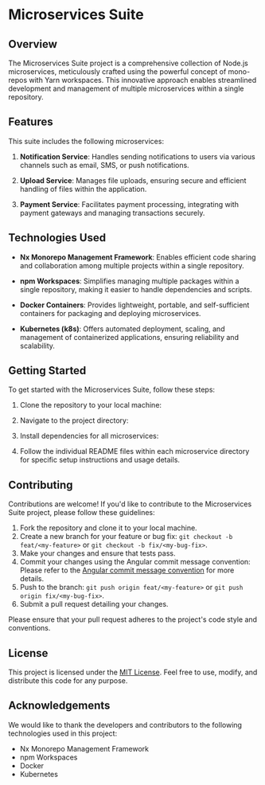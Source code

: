 # Microservices Suite

## Overview

The Microservices Suite project is a comprehensive collection of Node.js microservices, meticulously crafted using the powerful concept of mono-repos with Yarn workspaces. This innovative approach enables streamlined development and management of multiple microservices within a single repository.

## Features

This suite includes the following microservices:

1. **Notification Service**: Handles sending notifications to users via various channels such as email, SMS, or push notifications.

2. **Upload Service**: Manages file uploads, ensuring secure and efficient handling of files within the application.

3. **Payment Service**: Facilitates payment processing, integrating with payment gateways and managing transactions securely.

## Technologies Used

- **Nx Monorepo Management Framework**: Enables efficient code sharing and collaboration among multiple projects within a single repository.
  
- **npm Workspaces**: Simplifies managing multiple packages within a single repository, making it easier to handle dependencies and scripts.
  
- **Docker Containers**: Provides lightweight, portable, and self-sufficient containers for packaging and deploying microservices.
  
- **Kubernetes (k8s)**: Offers automated deployment, scaling, and management of containerized applications, ensuring reliability and scalability.

## Getting Started

To get started with the Microservices Suite, follow these steps:

1. Clone the repository to your local machine:

2. Navigate to the project directory:

3. Install dependencies for all microservices:

4. Follow the individual README files within each microservice directory for specific setup instructions and usage details.

## Contributing

Contributions are welcome! If you'd like to contribute to the Microservices Suite project, please follow these guidelines:

1. Fork the repository and clone it to your local machine.
2. Create a new branch for your feature or bug fix: `git checkout -b feat/<my-feature>` or `git checkout -b fix/<my-bug-fix>`.
3. Make your changes and ensure that tests pass.
4. Commit your changes using the Angular commit message convention:
Please refer to the [Angular commit message convention](https://github.com/angular/angular/blob/master/CONTRIBUTING.md#commit) for more details.
5. Push to the branch: `git push origin feat/<my-feature>` or `git push origin fix/<my-bug-fix>`.
6. Submit a pull request detailing your changes.

Please ensure that your pull request adheres to the project's code style and conventions.

## License

This project is licensed under the [MIT License](LICENSE). Feel free to use, modify, and distribute this code for any purpose.

## Acknowledgements

We would like to thank the developers and contributors to the following technologies used in this project:

- Nx Monorepo Management Framework
- npm Workspaces
- Docker
- Kubernetes
